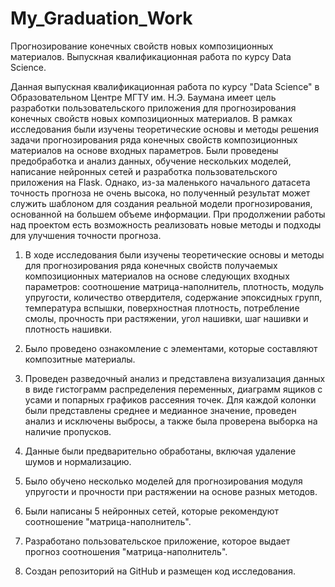 # My_Graduation_Work
Прогнозирование конечных свойств новых композиционных материалов.
Выпускная квалификационная работа по курсу Data Science.

Данная выпускная квалификационная работа по курсу "Data Science" в Образовательном Центре МГТУ им. Н.Э. Баумана имеет цель разработки пользовательского приложения для прогнозирования конечных свойств новых композиционных материалов. В рамках исследования были изучены теоретические основы и методы решения задачи прогнозирования ряда конечных свойств композиционных материалов на основе входных параметров. Были проведены предобработка и анализ данных, обучение нескольких моделей, написание нейронных сетей и разработка пользовательского приложения на Flask. Однако, из-за маленького начального датасета точность прогноза не очень высока, но полученный результат может служить шаблоном для создания реальной модели прогнозирования, основанной на большем объеме информации. При продолжении работы над проектом есть возможность реализовать новые методы и подходы для улучшения точности прогноза.

1) В ходе исследования были изучены теоретические основы и методы для прогнозирования ряда конечных свойств получаемых композиционных материалов на основе следующих входных параметров: соотношение матрица-наполнитель, плотность, модуль упругости, количество отвердителя, содержание эпоксидных групп, температура вспышки, поверхностная плотность, потребление смолы, прочность при растяжении, угол нашивки, шаг нашивки и плотность нашивки.

2) Было проведено ознакомление с элементами, которые составляют композитные материалы.

3) Проведен разведочный анализ и представлена визуализация данных в виде гистограмм распределения переменных, диаграмм ящиков с усами и попарных графиков рассеяния точек. Для каждой колонки были представлены среднее и медианное значение, проведен анализ и исключены выбросы, а также была проверена выборка на наличие пропусков.

4) Данные были предварительно обработаны, включая удаление шумов и нормализацию.

5) Было обучено несколько моделей для прогнозирования модуля упругости и прочности при растяжении на основе разных методов.

6) Были написаны 5 нейронных сетей, которые рекомендуют соотношение "матрица-наполнитель".

7) Разработано пользовательское приложение, которое выдает прогноз соотношения "матрица-наполнитель".

8) Создан репозиторий на GitHub и размещен код исследования.
